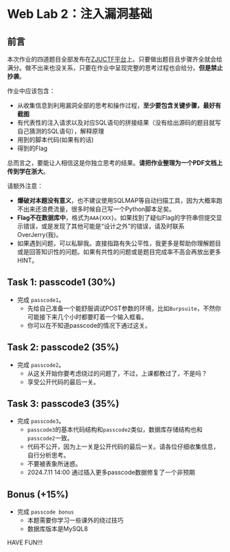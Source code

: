 # Web Lab 2：注入漏洞基础

## 前言

本次作业的四道题目全部发布在[ZJUCTF平台](https://ctf.zjusec.com/games/3/challenges)上。只要做出题目且步骤齐全就会给满分。做不出来也没关系，只要在作业中呈现完整的思考过程也会给分。**但是禁止抄袭**。

作业中应该包含：

- 从收集信息到利用漏洞全部的思考和操作过程，**至少要包含关键步骤，最好有截图**
- 有代表性的注入请求以及对应SQL语句的拼接结果（没有给出源码的题目就写自己猜测的SQL语句），解释原理
- 用到的脚本代码(如果有的话)
- 得到的Flag

总而言之，要能让人相信这是你独立思考的结果。**请把作业整理为一个PDF文档上传到学在浙大**。

请额外注意：

- **爆破对本题没有意义**，也不建议使用SQLMAP等自动扫描工具，因为大概率跑不出来还浪费流量，很多时候自己写一个Python脚本足矣。
- **Flag不在数据库中**，格式为`AAA{XXX}`。如果找到了疑似Flag的字符串但提交显示错误，或是发现了其他可能是“设计之外”的错误，请及时联系OverJerry(我)。
- 如果遇到问题，可以私聊我。直接指路有失公平性，我更多是帮助你理解题目或是回答知识性的问题。如果有共性的问题或是题目完成率不高会再放出更多HINT。

## Task 1: passcode1 (30%)

- 完成 `passcode1`。
  - 先给自己准备一个能舒服调试POST参数的环境，比如`Burpsuite`，不然你可能接下来几个小时都要盯着一个输入框看。
  - 你可以在不知道passcode的情况下通过这关。

## Task 2: passcode2 (35%)

- 完成 `passcode2`。
  - 从这关开始你要考虑绕过的问题了，不过，上课都教过了，不是吗？
  - 享受公开代码的最后一关。

## Task 3: passcode3 (35%)

- 完成 `passcode3`。
  - `passcode3`的基本代码结构和`passcode2`类似，数据库存储结构也和`passcode2`一致。
  - 代码不公开，因为上一关是公开代码的最后一关。请各位仔细收集信息，自行分析思考。
  - 不要被表象所迷惑。
  - 2024.7.11 14:00 通过插入更多passcode数据修复了一个非预期

## Bonus (+15%)

- 完成 `passcode bonus`
  - 本题需要你学习一些课外的绕过技巧
  - 数据库版本是MySQL8

HAVE FUN!!!
